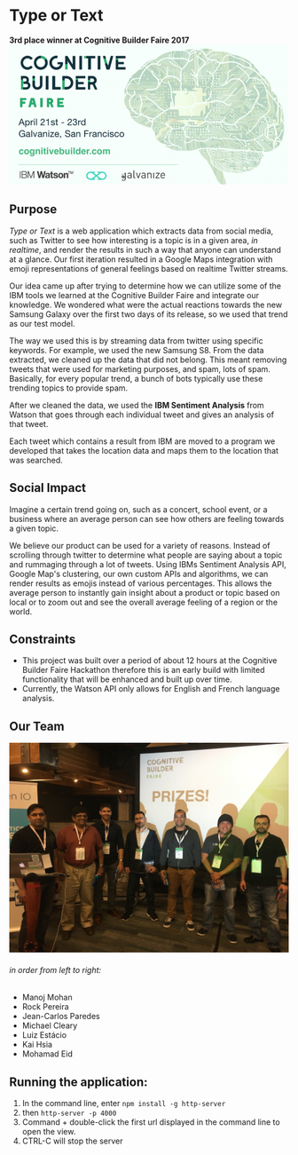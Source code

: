 # Type or Text
**3rd place winner at Cognitive Builder Faire 2017**
![Flyer](/SF_FAire.png)

## Purpose
*Type or Text* is a web application which extracts data from social media, such as Twitter to see how interesting is a topic is in a given area, *in realtime*, and render the results in such a way that anyone can understand at a glance.  Our first iteration resulted in a Google Maps integration with emoji representations of general feelings based on realtime Twitter streams.

Our idea came up after trying to determine how we can utilize some of the IBM tools we learned at the Cognitive Builder Faire and integrate our knowledge. We wondered what were the actual reactions towards the new Samsung Galaxy over the first two days of its release, so we used that trend as our test model.

The way we used this is by streaming data from twitter using specific keywords. For example, we used the new Samsung S8. From the data extracted, we cleaned up the data that did not belong. This meant removing tweets that were used for marketing purposes, and spam, lots of spam. Basically, for every popular trend, a bunch of bots typically use these trending topics to provide spam.

After we cleaned the data, we used the **IBM Sentiment Analysis** from Watson that goes through each individual tweet and gives an analysis of that tweet.

Each tweet which contains a result from IBM are moved to a program we developed that takes the location data and maps them to the location that was searched.

## Social Impact
Imagine a certain trend going on, such as a concert, school event, or a business where an average person can see how others are feeling towards a given topic.

We believe our product can be used for a variety of reasons. Instead of scrolling through twitter to determine what people are saying about a topic and rummaging through a lot of tweets. Using IBMs Sentiment Analysis API, Google Map's clustering, our own custom APIs and algorithms, we can render results as emojis instead of various percentages.  This allows the average person to instantly gain insight about a product or topic based on local or to zoom out and see the overall average feeling of a region or the world.

## Constraints
* This project was built over a period of about 12 hours at the Cognitive Builder Faire Hackathon therefore this is an early build with limited functionality that will be enhanced and built up over time.
* Currently, the Watson API only allows for English and French language analysis.

## Our Team
![Photo of our team](/cbf2017team.jpg)
###### in order from left to right:
* Manoj Mohan
* Rock Pereira
* Jean-Carlos Paredes
* Michael Cleary
* Luiz Estácio
* Kai Hsia
* Mohamad Eid

## Running the application:
1. In the command line, enter `npm install -g http-server`
2. then `http-server -p 4000`
3. Command + double-click the first url displayed in the command line to open the view.
4. CTRL-C will stop the server

